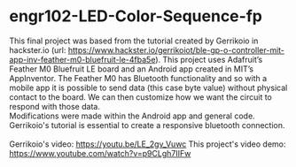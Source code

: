 # engr102-LED-Color-Sequence-fp
This final project was based from the tutorial created by Gerrikoio in hackster.io (url: https://www.hackster.io/gerrikoiot/ble-gp-o-controller-mit-app-inv-feather-m0-bluefruit-le-4fba5e). This project uses Adafruit’s Feather M0 Bluefruit LE board and an Android app created in MIT’s AppInventor. The Feather M0 has Bluetooth functionality and so with a mobile app it is possible to send data (this case byte value) without physical contact to the board. We can then customize how we want the circuit to respond with those data. <br>Modifications were made within the Android app and general code. Gerrikoio's tutorial is essential to create a responsive bluetooth connection. <br><br>
Gerrikoio's video: https://youtu.be/LE_2gv_Vuwc
This project's video demo: https://www.youtube.com/watch?v=p9CLgh7IIFw
